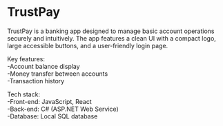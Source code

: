 # TrustPay
TrustPay is a banking app designed to manage basic account operations securely and intuitively. The app features a clean UI with a compact logo, large accessible buttons, and a user-friendly login page.

Key features:    
-Account balance display                  
-Money transfer between accounts  
-Transaction history  

Tech stack:  
-Front-end: JavaScript, React  
-Back-end: C# (ASP.NET Web Service)  
-Database: Local SQL database  
